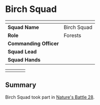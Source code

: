 # Birch Squad

| []() | |
| --- | --- |
| **Squad Name** | Birch Squad | squad.2
| **Role** | Forests |
| **Commanding Officer** | |
| **Squad Lead** | |
| **Squad Hands** | |

|||||
|:---:|:---:|:---:|:---:|
|||||

## Summary

Birch Squad took part in [Nature's Battle 28](../../../storylines/ended/natures-battle-28.md).
